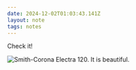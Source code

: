 ```yaml
---
date: 2024-12-02T01:03:43.141Z
layout: note
tags: notes
---
```

Check it!

![Smith-Corona Electra 120. It is beautiful.](/images/typewriter.png)
